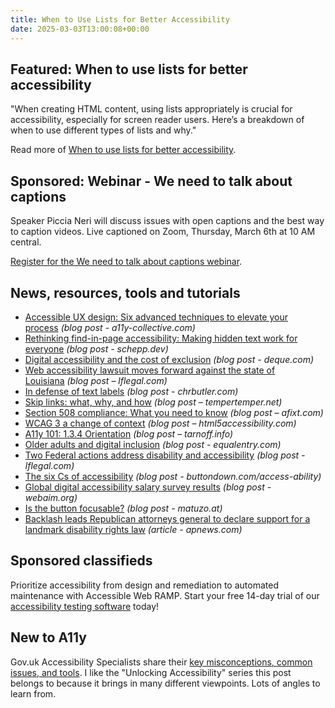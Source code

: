 ```yaml
---
title: When to Use Lists for Better Accessibility
date: 2025-03-03T13:00:08+00:00
---
```


## Featured: When to use lists for better accessibility

"When creating HTML content, using lists appropriately is crucial for accessibility, especially for screen reader users. Here’s a breakdown of when to use different types of lists and why."

Read more of [When to use lists for better accessibility](https://scottvinkle.me/blogs/work/when-to-use-lists-for-better-accessibility).

## Sponsored: Webinar - We need to talk about captions

Speaker Piccia Neri will discuss issues with open captions and the best way to caption videos. Live captioned on Zoom, Thursday, March 6th at 10 AM central.

[Register for the We need to talk about captions webinar](https://us02web.zoom.us/webinar/register/3217385936862/WN_Iqg8eDIVQIa0r22iXwP04A).

## News, resources, tools and tutorials

- [Accessible UX design: Six advanced techniques to elevate your process](https://www.a11y-collective.com/blog/accessible-ux-design/) *(blog post - a11y-collective.com)*
- [Rethinking find-in-page accessibility: Making hidden text work for everyone](https://schepp.dev/posts/rethinking-find-in-page-accessibility-making-hidden-text-work-for-everyone/) *(blog post - schepp.dev)*
- [Digital accessibility and the cost of exclusion](https://www.deque.com/blog/digital-accessibility-and-the-cost-of-exclusion/) *(blog post - deque.com)*
- [Web accessibility lawsuit moves forward against the state of Louisiana](https://www.lflegal.com/2025/02/louisiana-web-case/) *(blog post – lflegal.com)*
- [In defense of text labels](https://www.chrbutler.com/in-defense-of-text-labels) *(blog post - chrbutler.com)*
- [Skip links: what, why, and how](https://www.tempertemper.net/blog/skip-links-what-why-and-how) *(blog post – tempertemper.net)*
- [Section 508 compliance: What you need to know](https://afixt.com/section-508-compliance-what-you-need-to-know/) *(blog post – afixt.com)*
- [WCAG 3 a change of context](https://html5accessibility.com/stuff/2025/02/24/wcag-3-a-change-of-context/) *(blog post – html5accessibility.com)*
- [A11y 101: 1.3.4 Orientation](https://tarnoff.info/2025/02/24/a11y-101-1-3-4-orientation/) *(blog post – tarnoff.info)*
- [Older adults and digital inclusion](https://equalentry.com/technology-older-adults/) *(blog post - equalentry.com)*
- [Two Federal actions address disability and accessibility](https://www.lflegal.com/2025/02/singling-out-disability/) *(blog post - lflegal.com)*
- [The six Cs of accessibility](https://buttondown.com/access-ability/archive/63507476the-five-cs-of-accessibility/) *(blog post - buttondown.com/access-ability)*
- [Global digital accessibility salary survey results](https://webaim.org/blog/salary-survey-results/) *(blog post - webaim.org)*
- [Is the button focusable?](https://www.matuzo.at/blog/2025/is-the-button-focusable) *(blog post - matuzo.at)*
- [Backlash leads Republican attorneys general to declare support for a landmark disability rights law](https://apnews.com/article/disablity-rights-school-services-lawsuit-states-957c1efde041cb8b8107c46e1782e6b0) *(article - apnews.com)*

## Sponsored classifieds

Prioritize accessibility from design and remediation to automated maintenance with Accessible Web RAMP. Start your free 14-day trial of our [accessibility testing software](https://accessibleweb.com/pricing/?utm_source=a11y_weekly&utm_medium=ad&utm_campaign=a11y_top_ad) today!

## New to A11y

Gov.uk Accessibility Specialists share their [key misconceptions, common issues, and tools](https://accessibility.blog.gov.uk/2025/02/28/unlocking-accessibility-key-misconceptions-common-issues-and-tools-used-by-accessibility-specialists/). I like the "Unlocking Accessibility" series this post belongs to because it brings in many different viewpoints. Lots of angles to learn from.
